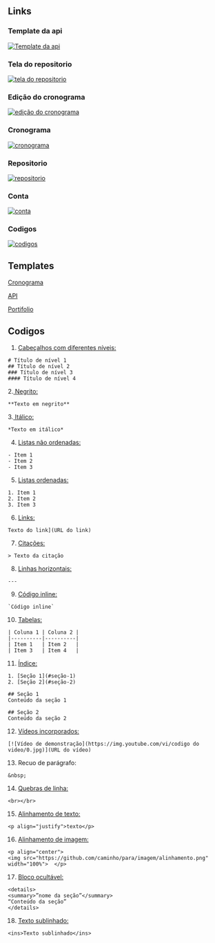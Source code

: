 ## Links
### Template da api
[![Template da api](https://img.youtube.com/vi/2O1uSdb2Xt0/0.jpg)](https://youtu.be/2O1uSdb2Xt0)
### Tela do repositorio
[![tela do repositorio](https://img.youtube.com/vi/aYN8PAx1dAQ/0.jpg)](https://youtu.be/aYN8PAx1dAQ)
### Edição do cronograma
[![edição do cronograma](https://img.youtube.com/vi/UCZmkLIjsgw/0.jpg)](https://youtu.be/UCZmkLIjsgw)
### Cronograma
[![cronograma](https://img.youtube.com/vi/ubmAWDbxrx4/0.jpg)](https://youtu.be/ubmAWDbxrx4)
### Repositorio
[![repositorio](https://img.youtube.com/vi/T5ixTPVwHds/0.jpg)](https://youtu.be/T5ixTPVwHds)
### Conta
[![conta](https://img.youtube.com/vi/gWFSA5vS9Go/0.jpg)](https://youtu.be/gWFSA5vS9Go)
### Codigos
[![codigos](https://img.youtube.com/vi/7tHEnhOH1uk/0.jpg)](https://youtu.be/7tHEnhOH1uk)

## Templates
[Cronograma](https://github.com/users/AndreLuizRibeiro/projects/4)

[API](https://github.com/AndreLuizRibeiro/API)

[Portifolio](https://github.com/AndreLuizRibeiro/Portifolio)

## Codigos

1.	<ins>Cabeçalhos com diferentes níveis:</ins>

 ```
# Título de nível 1
## Título de nível 2
### Título de nível 3
#### Título de nível 4
 ```
2.<ins>	Negrito: </ins>

``` 
**Texto em negrito**
 ```

3.<ins>	Itálico:  </ins>
```
*Texto em itálico*
```

4.  <ins> Listas não ordenadas:</ins>
```
- Item 1
- Item 2
- Item 3
  ```
5.  <ins> Listas ordenadas:</ins>
```
1. Item 1
2. Item 2
3. Item 3
```
6.  <ins> Links: </ins>
```
Texto do link](URL do link)
```

7.  <ins> Citações:</ins> 
```
> Texto da citação
```

8.  <ins> Linhas horizontais: </ins>
```
---
```

9.  <ins> Código inline:</ins> 
```
`Código inline`
```

10.  <ins> Tabelas: </ins>
```
| Coluna 1 | Coluna 2 |
|----------|----------|
| Item 1   | Item 2   |
| Item 3   | Item 4   |
```
11.  <ins> Índice: </ins>
```
1. [Seção 1](#seção-1)
2. [Seção 2](#seção-2)

## Seção 1
Conteúdo da seção 1

## Seção 2
Conteúdo da seção 2
```

12.  <ins> Vídeos incorporados: </ins>
```
[![Vídeo de demonstração](https://img.youtube.com/vi/codigo do video/0.jpg)](URL do vídeo)
```

13.   Recuo de parágrafo: 
```
&nbsp;
```

14.	 <ins> Quebras de linha: </ins>
```
<br></br>
```

15.	 <ins> Alinhamento de texto: </ins>
```
<p align="justify">texto</p>
```

16.	 <ins> Alinhamento de imagem:</ins>
```
<p align="center"> 
<img src="https://github.com/caminho/para/imagem/alinhamento.png" width="100%">  </p>
```

17.	 <ins> Bloco ocultável:</ins>
```
<details>
<summary>”nome da seção”</summary>
“Conteúdo da seção”
</details>
```

18.	<ins>Texto sublinhado:</ins>
```
<ins>Texto sublinhado</ins>
```
